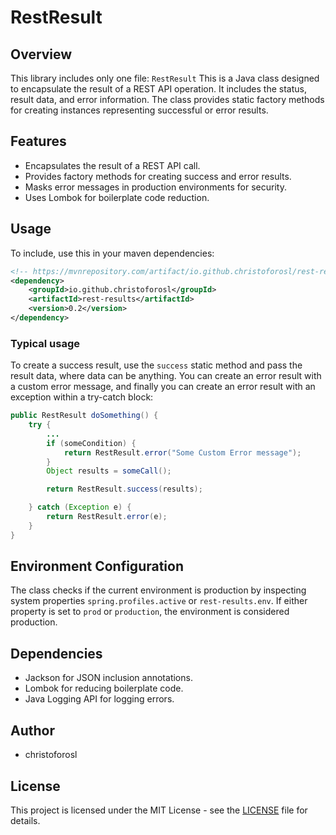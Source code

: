 # RestResult

## Overview
This library includes only one file: `RestResult` 
This is a Java class designed to encapsulate the result of a REST API operation. It includes the status, result data, and error information. The class provides static factory methods for creating instances representing successful or error results.

## Features

- Encapsulates the result of a REST API call.
- Provides factory methods for creating success and error results.
- Masks error messages in production environments for security.
- Uses Lombok for boilerplate code reduction.

## Usage
To include, use this in your maven dependencies:  
```xml
<!-- https://mvnrepository.com/artifact/io.github.christoforosl/rest-results -->
<dependency>
    <groupId>io.github.christoforosl</groupId>
    <artifactId>rest-results</artifactId>
    <version>0.2</version>
</dependency>
```

### Typical usage

To create a success result, use the `success` static method and pass the result data, where data can be anything.
You can create an error result with a custom error message, and finally you can create an error result with an exception within a try-catch block:


```java
public RestResult doSomething() {
    try {
        ...
        if (someCondition) {
            return RestResult.error("Some Custom Error message"); 
        }
        Object results = someCall();

        return RestResult.success(results);

    } catch (Exception e) {
        return RestResult.error(e);
    }
}
```

## Environment Configuration

The class checks if the current environment is production by inspecting system properties `spring.profiles.active` or `rest-results.env`. If either property is set to `prod` or `production`, the environment is considered production.

## Dependencies

- Jackson for JSON inclusion annotations.
- Lombok for reducing boilerplate code.
- Java Logging API for logging errors.

## Author

- christoforosl

## License

This project is licensed under the MIT License - see the [LICENSE](LICENSE) file for details.


